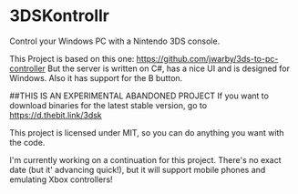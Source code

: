 # 3DSKontrollr
Control your Windows PC with a Nintendo 3DS console.

This Project is based on this one: https://github.com/jwarby/3ds-to-pc-controller
But the server is written on C#, has a nice UI and is designed for Windows. Also it has support for the B button.

##THIS IS AN EXPERIMENTAL ABANDONED PROJECT
If you want to download binaries for the latest stable version, go to https://d.thebit.link/3dsk

This project is licensed under MIT, so you can do anything you want with the code.

I'm currently working on a continuation for this project. There's no exact date (but it' advancing quick!), but it will support mobile phones and emulating Xbox controllers!
